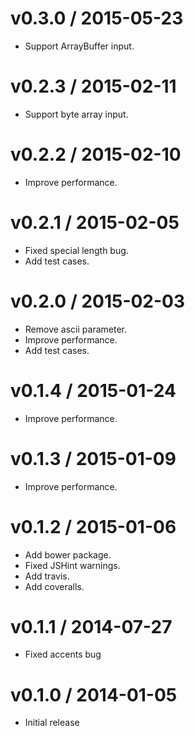 # v0.3.0 / 2015-05-23

* Support ArrayBuffer input.

# v0.2.3 / 2015-02-11

* Support byte array input.

# v0.2.2 / 2015-02-10

* Improve performance.

# v0.2.1 / 2015-02-05

* Fixed special length bug.
* Add test cases.

# v0.2.0 / 2015-02-03

* Remove ascii parameter.
* Improve performance.
* Add test cases.

# v0.1.4 / 2015-01-24

* Improve performance.

# v0.1.3 / 2015-01-09

* Improve performance.

# v0.1.2 / 2015-01-06

* Add bower package.
* Fixed JSHint warnings.
* Add travis.
* Add coveralls.

# v0.1.1 / 2014-07-27

* Fixed accents bug

# v0.1.0 / 2014-01-05

* Initial release
